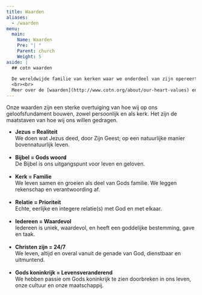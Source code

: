 ```yaml
---
title: Waarden
aliases:
  - /waarden
menu:
  main:
    Name: Waarden
    Pre: "| "
    Parent: church
    Weight: 5
aside: |
  ## cotn waarden
  
  De wereldwijde familie van kerken waar we onderdeel van zijn opereert op basis van dezelfde waarden.
  <br><br>
  Meer over de [waarden](http://www.cotn.org/about/our-heart-values) en het hart van Church of the Nations (COTN) wordt onderwezen in de DVD-serie The Glorious Church door Tony Fitzgerald.
---
```


Onze waarden zijn een sterke overtuiging van hoe wij op ons geloofsfundament bouwen, zowel persoonlijk en als kerk. Het zijn de maatstaven van hoe wij ons willen gedragen.

* **Jezus = Realiteit** <br>We doen wat Jezus deed, door Zijn Geest; op een natuurlijke manier bovennatuurlijk leven.<br><br>
* **Bijbel = Gods woord** <br>De Bijbel is ons uitgangspunt voor leven en geloven.<br><br>
* **Kerk = Familie** <br>We leven samen en groeien als deel van Gods familie. We leggen rekenschap en verantwoording af.<br><br>
* **Relatie = Prioriteit** <br>Echte, eerlijke en integere relatie(s) met God en met elkaar.<br><br>
* **Iedereen = Waardevol** <br>Iedereen is uniek, waardevol, en heeft een goddelijke bestemming, gave en taak.<br><br>
* **Christen zijn = 24/7** <br>We leven, altijd en overal vanuit de genade van God, dienstbaar en uitmuntend.<br><br>
* **Gods koninkrijk = Levensveranderend** <br>We hebben passie om Gods koninkrijk te zien doorbreken in ons leven, onze cultuur en onze maatschappij.<br><br>
